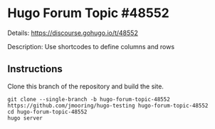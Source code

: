 # Hugo Forum Topic #48552

Details: <https://discourse.gohugo.io/t/48552>

Description: Use shortcodes to define columns and rows

## Instructions

Clone this branch of the repository and build the site.

```text
git clone --single-branch -b hugo-forum-topic-48552 https://github.com/jmooring/hugo-testing hugo-forum-topic-48552
cd hugo-forum-topic-48552
hugo server
```
